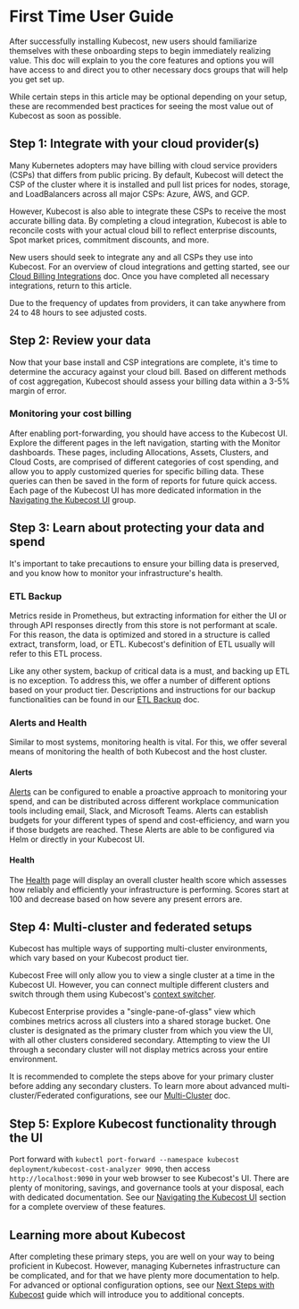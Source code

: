 # First Time User Guide

After successfully installing Kubecost, new users should familiarize themselves with these onboarding steps to begin immediately realizing value. This doc will explain to you the core features and options you will have access to and direct you to other necessary docs groups that will help you get set up.

While certain steps in this article may be optional depending on your setup, these are recommended best practices for seeing the most value out of Kubecost as soon as possible.

## Step 1: Integrate with your cloud provider(s)

Many Kubernetes adopters may have billing with cloud service providers (CSPs) that differs from public pricing. By default, Kubecost will detect the CSP of the cluster where it is installed and pull list prices for nodes, storage, and LoadBalancers across all major CSPs: Azure, AWS, and GCP.&#x20;

However, Kubecost is also able to integrate these CSPs to receive the most accurate billing data. By completing a cloud integration, Kubecost is able to reconcile costs with your actual cloud bill to reflect enterprise discounts, Spot market prices, commitment discounts, and more.&#x20;

New users should seek to integrate any and all CSPs they use into Kubecost. For an overview of cloud integrations and getting started, see our [Cloud Billing Integrations](/install-and-configure/install/cloud-integration/README.md) doc. Once you have completed all necessary integrations, return to this article.

Due to the frequency of updates from providers, it can take anywhere from 24 to 48 hours to see adjusted costs.

## Step 2: Review your data

Now that your base install and CSP integrations are complete, it's time to determine the accuracy against your cloud bill. Based on different methods of cost aggregation, Kubecost should assess your billing data within a 3-5% margin of error.

### Monitoring your cost billing

After enabling port-forwarding, you should have access to the Kubecost UI. Explore the different pages in the left navigation, starting with the Monitor dashboards. These pages, including Allocations, Assets, Clusters, and Cloud Costs, are comprised of different categories of cost spending, and allow you to apply customized queries for specific billing data. These queries can then be saved in the form of reports for future quick access. Each page of the Kubecost UI has more dedicated information in the [Navigating the Kubecost UI](/using-kubecost/navigating-the-kubecost-ui/README.md) group.

## Step 3: Learn about protecting your data and spend

It's important to take precautions to ensure your billing data is preserved, and you know how to monitor your infrastructure's health.

### ETL Backup

Metrics reside in Prometheus, but extracting information for either the UI or through API responses directly from this store is not performant at scale.  For this reason, the data is optimized and stored in a structure is called extract, transform, load, or ETL. Kubecost's definition of ETL usually will refer to this ETL process.

Like any other system, backup of critical data is a must, and backing up ETL is no exception. To address this, we offer a number of different options based on your product tier. Descriptions and instructions for our backup functionalities can be found in our [ETL Backup](/install-and-configure/install/etl-backup.md) doc.

### Alerts and Health

Similar to most systems, monitoring health is vital.  For this, we offer several means of monitoring the health of both Kubecost and the host cluster.

#### Alerts

[Alerts](/using-kubecost/navigating-the-kubecost-ui/alerts.md#configuring-alerts-in-the-kubecost-ui) can be configured to enable a proactive approach to monitoring your spend, and can be distributed across different workplace communication tools including email, Slack, and Microsoft Teams. Alerts can establish budgets for your different types of spend and cost-efficiency, and warn you if those budgets are reached. These Alerts are able to be configured via Helm or directly in your Kubecost UI.

#### Health

The [Health](/using-kubecost/navigating-the-kubecost-ui/cluster-health-score.md) page will display an overall cluster health score which assesses how reliably and efficiently your infrastructure is performing. Scores start at 100 and decrease based on how severe  any present errors are.

## Step 4: Multi-cluster and federated setups

Kubecost has multiple ways of supporting multi-cluster environments, which vary based on your Kubecost product tier.

Kubecost Free will only allow you to view a single cluster at a time in the Kubecost UI. However, you can connect multiple different clusters and switch through them using Kubecost's [context switcher](/using-kubecost/context-switcher.md).

Kubecost Enterprise provides a "single-pane-of-glass" view which combines metrics across all clusters into a shared storage bucket. One cluster is designated as the primary cluster from which you view the UI, with all other clusters considered secondary. Attempting to view the UI through a secondary cluster will not display metrics across your entire environment.

It is recommended to complete the steps above for your primary cluster before adding any secondary clusters. To learn more about advanced multi-cluster/Federated configurations, see our [Multi-Cluster](/install-and-configure/install/multi-cluster/multi-cluster.md) doc.

## Step 5: Explore Kubecost functionality through the UI

Port forward with `kubectl port-forward --namespace kubecost deployment/kubecost-cost-analyzer 9090`, then access `http://localhost:9090` in your web browser to see Kubecost's UI. There are plenty of monitoring, savings, and governance tools at your disposal, each with dedicated documentation. See our [Navigating the Kubecost UI](/using-kubecost/navigating-the-kubecost-ui/README.md) section for a complete overview of these features.

## Learning more about Kubecost

After completing these primary steps, you are well on your way to being proficient in Kubecost. However, managing Kubernetes infrastructure can be complicated, and for that we have plenty more documentation to help. For advanced or optional configuration options, see our [Next Steps with Kubecost](/install-and-configure/install/getting-started.md) guide which will introduce you to additional concepts.
